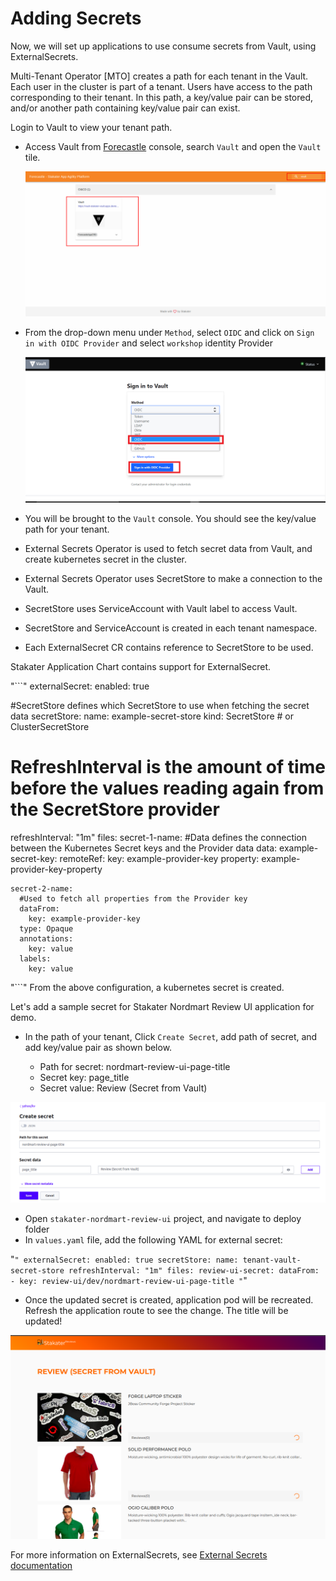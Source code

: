 # Adding Secrets

Now, we will set up applications to use consume secrets from Vault, using ExternalSecrets.

Multi-Tenant Operator [MTO] creates a path for each tenant in the Vault. 
Each user in the cluster is part of a tenant. 
Users have access to the path corresponding to their tenant.
In this path, a key/value pair can be stored, and/or another path containing key/value pair can exist. 

Login to Vault to view your tenant path.

- Access Vault from  [Forecastle](https://forecastle-stakater-forecastle.apps.devtest.vxdqgl7u.kubeapp.cloud) console, search `Vault` and open the `Vault` tile.

    ![Forecastle-Vault](./images/forecastle-vault.png)
- From the drop-down menu under `Method`, select `OIDC` and click on `Sign in with OIDC Provider` and select `workshop` identity Provider

    ![Vault-ocic-login](./images/vault-ocic-login.png)

- You will be brought to the `Vault` console. You should see the key/value path for your tenant.
    

- External Secrets Operator is used to fetch secret data from Vault, and create kubernetes secret in the cluster.
- External Secrets Operator uses SecretStore to make a connection to the Vault.
- SecretStore uses ServiceAccount with Vault label to access Vault.
- SecretStore and ServiceAccount is created in each tenant namespace.
- Each ExternalSecret CR contains reference to SecretStore to be used.

Stakater Application Chart contains support for ExternalSecret. 

"```"
externalSecret:
  enabled: true

  #SecretStore defines which SecretStore to use when fetching the secret data
  secretStore:
    name: example-secret-store
    kind: SecretStore # or ClusterSecretStore  

  # RefreshInterval is the amount of time before the values reading again from the SecretStore provider
  refreshInterval: "1m"
  files:
    secret-1-name:
      #Data defines the connection between the Kubernetes Secret keys and the Provider data 
      data:
        example-secret-key:
          remoteRef:
            key: example-provider-key
            property: example-provider-key-property

    secret-2-name:
      #Used to fetch all properties from the Provider key
      dataFrom:
        key: example-provider-key
      type: Opaque
      annotations:
        key: value
      labels:
        key: value
"```"
From the above configuration, a kubernetes secret is created.

Let's add a sample secret for Stakater Nordmart Review UI application for demo.

- In the path of your tenant, Click `Create Secret`, add path of secret, and add key/value pair as shown below.

    - Path for secret: nordmart-review-ui-page-title
    - Secret key: page_title
    - Secret value: Review (Secret from Vault)

![create-secret](./images/create-secret.png)

- Open `stakater-nordmart-review-ui` project, and navigate to deploy folder
- In `values.yaml` file, add the following YAML for external secret:

"```"
  externalSecret:
    enabled: true
    secretStore:
      name: tenant-vault-secret-store
    refreshInterval: "1m"
    files:
      review-ui-secret:
        dataFrom:
        - key: review-ui/dev/nordmart-review-ui-page-title
"```"

- Once the updated secret is created, application pod will be recreated. Refresh the application route to see the change. The title will be updated!

![Review-UI](./images/ui-with-secret.png)

For more information on ExternalSecrets, see [External Secrets documentation](https://external-secrets.io/v0.8.1/introduction/overview/)